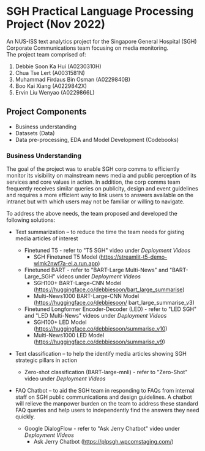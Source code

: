 # SGH Practical Language Processing Project (Nov 2022)
An NUS-ISS text analytics project for the Singapore General Hospital (SGH) Corporate Communications team focusing on media monitoring.<br>
The project team comprised of:
1. Debbie Soon Ka Hui (A0230310H)
2. Chua Tse Lert (A0031581N)
3. Muhammad Firdaus Bin Osman (A0229840B)
4. Boo Kai Xiang (A0229842X)
5. Ervin Liu Wenyao (A0229866L)

##  Project Components
*   Business understanding
*   Datasets (Data)
*   Data pre-processing, EDA and Model Development (Codebooks)

### Business Understanding
The goal of the project was to enable SGH corp comms to efficiently monitor its visibility on mainstream news media and public perception of its services and core values in action. In addition, the corp comms team frequently receives similar queries on publicity, design and event guidelines and requires a more efficient way to link users to answers available on the intranet but with which users may not be familiar or willing to navigate. <br>

To address the above needs, the team proposed and developed the following solutions:
*   Text summarization – to reduce the time the team needs for gisting media articles of interest
    - Finetuned T5 - refer to "T5 SGH" video under *Deployment Videos*
		- SGH Finetuned T5 Model (https://streamlit-t5-demo-wlmk2nwf7a-el.a.run.app)
    - Finetuned BART - refer to "BART-Large Multi-News" and "BART-Large_SGH" videos under *Deployment Videos*
		- SGH100+ BART-Large-CNN Model (https://huggingface.co/debbiesoon/bart_large_summarise)
		- Multi-News1000 BART-Large-CNN Model (https://huggingface.co/debbiesoon/
bart_large_summarise_v3)
    - Finetuned Longformer Encoder-Decoder (LED) - refer to "LED SGH" and "LED Multi-News" videos under *Deployment Videos*
		- SGH100+ LED Model (https://huggingface.co/debbiesoon/summarise_v10)
		- Multi-News1000 LED Model (https://huggingface.co/debbiesoon/summarise_v9)

*   Text classification – to help the identify media articles showing SGH strategic pillars in action
    - Zero-shot classification (BART-large-mnli) - refer to "Zero-Shot" video under *Deployment Videos*
  
*   FAQ Chatbot – to aid the SGH team in responding to FAQs from internal staff on SGH public communications and design guidelines. A chatbot will relieve the manpower burden on the team to address these standard FAQ queries and help users to independently find the answers they need quickly.
    - Google DialogFlow - refer to "Ask Jerry Chatbot" video under *Deployment Videos*
		- Ask Jerry Chatbot (https://plpsgh.wpcomstaging.com/)
